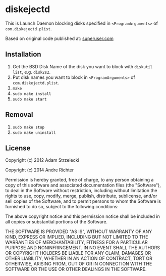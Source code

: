 diskejectd
===========

This is Launch Daemon blocking disks specified in `<ProgramArguments>` of `com.diskejectd.plist`.

Based on original code published at:
[superuser.com](http://superuser.com/questions/336455/mac-lion-fstab-is-deprecated-so-what-replaces-it-to-prevent-a-partition-from-m/336474#336474)


Installation
------------

1. Get the BSD Disk Name of the disk you want to block with `diskutil list`, e.g. `disk2s2`.
2. Put disk names you want to block in `<ProgramArguments>` of `com.diskejectd.plist`.
3. `make`
4. `sudo make install`
5. `sudo make start`


Removal
-------

1. `sudo make stop`
2. `sudo make uninstall`

License
-------

Copyright (c) 2012 Adam Strzelecki

Copyright (c) 2014 Andre Richter

Permission is hereby granted, free of charge, to any person obtaining
a copy of this software and associated documentation files (the
"Software"), to deal in the Software without restriction, including
without limitation the rights to use, copy, modify, merge, publish,
distribute, sublicense, and/or sell copies of the Software, and to
permit persons to whom the Software is furnished to do so, subject to
the following conditions:

The above copyright notice and this permission notice shall be
included in all copies or substantial portions of the Software.

THE SOFTWARE IS PROVIDED "AS IS", WITHOUT WARRANTY OF ANY KIND,
EXPRESS OR IMPLIED, INCLUDING BUT NOT LIMITED TO THE WARRANTIES OF
MERCHANTABILITY, FITNESS FOR A PARTICULAR PURPOSE AND
NONINFRINGEMENT. IN NO EVENT SHALL THE AUTHORS OR COPYRIGHT HOLDERS BE
LIABLE FOR ANY CLAIM, DAMAGES OR OTHER LIABILITY, WHETHER IN AN ACTION
OF CONTRACT, TORT OR OTHERWISE, ARISING FROM, OUT OF OR IN CONNECTION
WITH THE SOFTWARE OR THE USE OR OTHER DEALINGS IN THE SOFTWARE.
